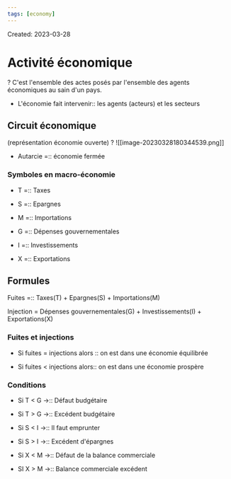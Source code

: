 ```yaml
---
tags: [economy] 
---
```

Created: 2023-03-28

# Activité économique
?
C'est l'ensemble des actes posés par l'ensemble des agents économiques au sain d'un pays.
<!--SR:!2023-04-12,3,150-->

- L'économie fait intervenir:: les agents (acteurs) et les secteurs
<!--SR:!2023-04-26,18,250-->

## Circuit économique
(représentation économie ouverte)
?
![[image-20230328180344539.png]]
<!--SR:!2023-04-10,9,250-->

- Autarcie =:: économie fermée
<!--SR:!2023-04-12,11,270-->

### Symboles en macro-économie
- T =:: Taxes
<!--SR:!2023-04-16,14,290-->
- S =:: Epargnes
<!--SR:!2023-04-18,16,290-->
- M =:: Importations
<!--SR:!2023-04-17,15,290-->
- G =:: Dépenses gouvernementales
<!--SR:!2023-04-15,13,290-->
- I =:: Investissements
<!--SR:!2023-04-16,14,290-->
- X =:: Exportations
<!--SR:!2023-04-19,17,290-->

## Formules
Fuites =:: Taxes(T) + Epargnes(S) + Importations(M)
<!--SR:!2023-04-11,10,250-->
Injection = Dépenses gouvernementales(G) + Investissements(I) + Exportations(X)

### Fuites et injections
- Si fuites = injections alors :: on est dans une économie équilibrée
<!--SR:!2023-04-13,12,270-->
- Si fuites < injections alors:: on est dans une économie prospère
<!--SR:!2023-04-13,12,270-->

### Conditions
- Si T < G $\rightarrow$:: Défaut budgétaire
<!--SR:!2023-04-20,14,230-->
- Si T > G $\rightarrow$:: Excédent budgétaire
<!--SR:!2023-04-11,10,250-->
- Si S < I $\rightarrow$:: Il faut emprunter
<!--SR:!2023-04-14,9,230-->
- Si S > I $\rightarrow$:: Excédent d'épargnes
<!--SR:!2023-04-29,20,250-->
- Si X < M $\rightarrow$:: Défaut de la balance commerciale
<!--SR:!2023-05-01,22,250-->
- SI X > M $\rightarrow$:: Balance commerciale excédent
<!--SR:!2023-04-25,17,250-->